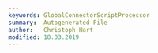 ```yaml
---
keywords: GlobalConnectorScriptProcessor
summary:  Autogenerated File
author:   Christoph Hart
modified: 18.03.2019
---
```

  